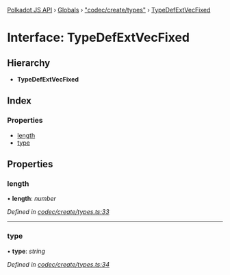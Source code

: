 [Polkadot JS API](../README.md) › [Globals](../globals.md) › ["codec/create/types"](../modules/_codec_create_types_.md) › [TypeDefExtVecFixed](_codec_create_types_.typedefextvecfixed.md)

# Interface: TypeDefExtVecFixed

## Hierarchy

* **TypeDefExtVecFixed**

## Index

### Properties

* [length](_codec_create_types_.typedefextvecfixed.md#length)
* [type](_codec_create_types_.typedefextvecfixed.md#type)

## Properties

###  length

• **length**: *number*

*Defined in [codec/create/types.ts:33](https://github.com/polkadot-js/api/blob/6b74ea39c2/packages/types/src/codec/create/types.ts#L33)*

___

###  type

• **type**: *string*

*Defined in [codec/create/types.ts:34](https://github.com/polkadot-js/api/blob/6b74ea39c2/packages/types/src/codec/create/types.ts#L34)*
